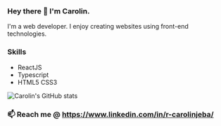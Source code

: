 ### Hey there 👋 I'm Carolin.

I'm a web developer. I enjoy creating websites using front-end technologies.

### Skills 

* ReactJS
* Typescript
* HTML5 CSS3


![Carolin's GitHub stats](https://github-readme-stats.vercel.app/api?username=CarolinJeba&count_private=true&show_icons=true)

### 📫 Reach me @ https://www.linkedin.com/in/r-carolinjeba/
